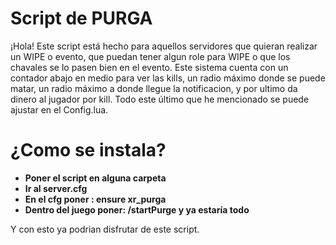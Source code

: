 # Script de PURGA 

¡Hola! Este script está hecho para aquellos servidores que quieran realizar un WIPE o evento, que puedan tener algun role para WIPE o que los chavales se lo pasen bien en el evento. Este sistema cuenta con un contador abajo en medio para ver las kills, un radio máximo donde se puede matar, un radio máximo a donde llegue la notificacion, y por ultimo da dinero al jugador por kill. Todo este último que he mencionado se puede ajustar en el Config.lua. 


# ¿Como se instala?

- **Poner el script en alguna carpeta**
- **Ir al server.cfg**
- **En el cfg poner : ensure xr_purga**
- **Dentro del juego poner: /startPurge y ya estaría todo**

Y con esto ya podrian disfrutar de este script.
